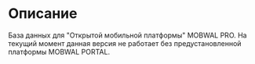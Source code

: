 # Описание
База данных для "Открытой мобильной платформы" MOBWAL PRO. На текущий момент данная версия не работает без предустановленной платформы MOBWAL PORTAL.
